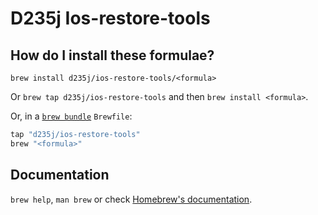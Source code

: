 # D235j Ios-restore-tools

## How do I install these formulae?

`brew install d235j/ios-restore-tools/<formula>`

Or `brew tap d235j/ios-restore-tools` and then `brew install <formula>`.

Or, in a [`brew bundle`](https://github.com/Homebrew/homebrew-bundle) `Brewfile`:

```ruby
tap "d235j/ios-restore-tools"
brew "<formula>"
```

## Documentation

`brew help`, `man brew` or check [Homebrew's documentation](https://docs.brew.sh).
